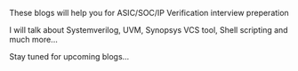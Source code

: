 These blogs will help you for ASIC/SOC/IP Verification interview preperation 

I will talk about Systemverilog, UVM, Synopsys VCS tool, Shell scripting and much more...

Stay tuned for upcoming blogs...
